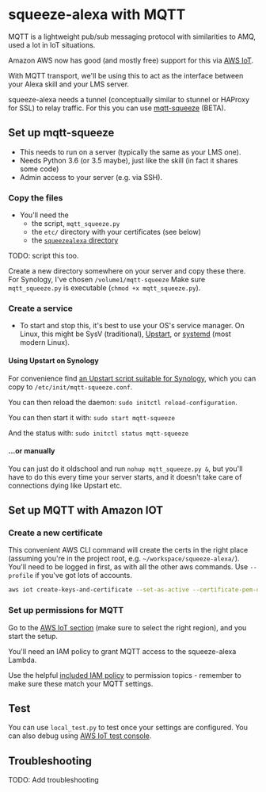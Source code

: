 squeeze-alexa with MQTT
=======================

MQTT is a lightweight pub/sub messaging protocol with similarities to AMQ, used a lot in IoT situations.

Amazon AWS now has good (and mostly free) support for this via [AWS IoT](https://aws.amazon.com/iot/).

With MQTT transport, we'll be using this to act as the interface between your Alexa skill and your LMS server.

squeeze-alexa needs a tunnel (conceptually similar to stunnel or HAProxy for SSL) to relay traffic.
For this you can use [mqtt-squeeze](../mqtt_squeeze.py) (BETA).



Set up mqtt-squeeze
-------------------
 * This needs to run on a server (typically the same as your LMS one).
 * Needs Python 3.6 (or 3.5 maybe), just like the skill (in fact it shares some code)
 * Admin access to your server (e.g. via SSH).

### Copy the files
 * You'll need the
   * the script, `mqtt_squeeze.py`
   * the `etc/` directory with your certificates (see below)
   * the [`squeezealexa` directory](../squeezealexa)

TODO: script this too.

Create a new directory somewhere on your server and copy these there.
For Synology, I've chosen `/volume1/mqtt-squeeze`
Make sure `mqtt_squeeze.py` is executable (`chmod +x mqtt_squeeze.py`).


### Create a service
 * To start and stop this, it's best to use your OS's service manager.
On Linux, this might be SysV (traditional), [Upstart](https://en.wikipedia.org/wiki/Upstart), or [systemd](https://en.wikipedia.org/wiki/Systemd) (most modern Linux).

#### Using Upstart on Synology
For convenience find [an Upstart script suitable for Synology](example-config/upstart/mqtt-squeeze.conf),
which you can copy to `/etc/init/mqtt-squeeze.conf`.

You can then reload the daemon: `sudo initctl reload-configuration`.

You can then start it with:
`sudo start mqtt-squeeze`

And the status with:
`sudo initctl status mqtt-squeeze`

#### ...or manually
You can just do it oldschool and run `nohup mqtt_squeeze.py &`,
but you'll have to do this every time your server starts,
and it doesn't take care of connections dying like Upstart etc.


Set up MQTT with Amazon IOT
---------------------------

### Create a new certificate

This convenient AWS CLI command will create the certs in the right place (assuming you're in the project root, e.g. `~/workspace/squeeze-alexa/`).
You'll need to be logged in first, as with all the other aws commands.
Use `--profile` if you've got lots of accounts.

```bash
aws iot create-keys-and-certificate --set-as-active --certificate-pem-outfile etc/certs/iot-certificate.pem.crt --private-key-outfile etc/certs/iot-private.pem.key
```


### Set up permissions for MQTT

Go to the [AWS IoT section](https://console.aws.amazon.com/iot/) (make sure to select the right region), and you start the setup.

You'll need an IAM policy to grant MQTT access to the squeeze-alexa Lambda.

Use the helpful [included IAM policy](example-config/iot-iam-policy.json) to permission topics - remember to make sure these match your MQTT settings.



Test
----

You can use `local_test.py` to test once your settings are configured.
You can also debug using [AWS IoT test console](https://console.aws.amazon.com/iot/home#/test).


Troubleshooting
---------------

TODO: Add troubleshooting
